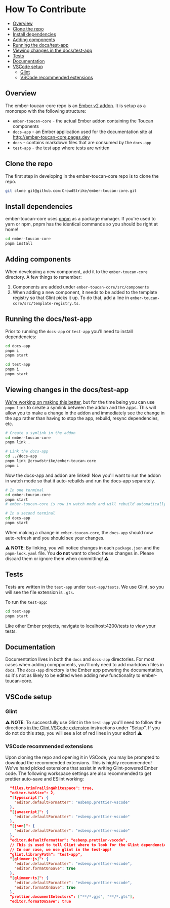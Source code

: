 # How To Contribute

- [Overview](#overview)
- [Clone the repo](#clone-the-repo)
- [Install dependencies](#install-dependencies)
- [Adding components](#adding-components)
- [Running the docs/test-app](#running-the-docstest-app)
- [Viewing changes in the docs/test-app](#viewing-changes-in-the-docstest-app)
- [Tests](#tests)
- [Documentation](#documentation)
- [VSCode setup](#vscode-setup)
  - [Glint](#glint)
  - [VSCode recommended extensions](#vscode-recommended-extensions)

## Overview

The ember-toucan-core repo is an [Ember v2 addon](https://rfcs.emberjs.com/id/0507-embroider-v2-package-format/). It is setup as a monorepo with the following structure:

- `ember-toucan-core` - the actual Ember addon containing the Toucan components
- `docs-app` - an Ember application used for the documentation site at http://ember-toucan-core.pages.dev
- `docs` - contains markdown files that are consumed by the `docs-app`
- `test-app` - the test app where tests are written

## Clone the repo

The first step in developing in the ember-toucan-core repo is to clone the repo.

```bash
git clone git@github.com:CrowdStrike/ember-toucan-core.git
```

## Install dependencies

ember-toucan-core uses [pnpm](https://pnpm.io) as a package manager. If you're used to yarn or npm, pnpm has the identical commands so you should be right at home!

```bash
cd ember-toucan-core
pnpm install
```

## Adding components

When developing a new component, add it to the `ember-toucan-core` directory. A few things to remember:

1. Components are added under `ember-toucan-core/src/components`
2. When adding a new component, it needs to be added to the template registry so that Glint picks it up. To do that, add a line in `ember-toucan-core/src/template-registry.ts`.

## Running the docs/test-app

Prior to running the `docs-app` or `test-app` you'll need to install dependencies:

```bash
cd docs-app
pnpm i
pnpm start
```

```bash
cd test-app
pnpm i
pnpm start
```

## Viewing changes in the docs/test-app

[We're working on making this better](https://github.com/CrowdStrike/ember-toucan-core/issues/40), but for the time being you can use `pnpm link` to create a symlink between the addon and the apps. This will allow you to make a change in the addon and immediately see the change in the app rather than having to stop the app, rebuild, resync dependencies, etc.

```bash
# Create a symlink in the addon
cd ember-toucan-core
pnpm link .

# Link the docs-app
cd ../docs-app
pnpm link @crowdstrike/ember-toucan-core
pnpm i
```

Now the docs-app and addon are linked! Now you'll want to run the addon in watch mode so that it auto-rebuilds and run the docs-app separately.

```bash
# In one terminal
cd ember-toucan-core
pnpm start
# ember-toucan-core is now in watch mode and will rebuild automatically

# In a second terminal
cd docs-app
pnpm start
```

When making a change in `ember-toucan-core`, the `docs-app` should now auto-refresh and you should see your changes.

⚠️ **NOTE**: By linking, you will notice changes in each `package.json` and the `pnpm-lock.yaml` file. You **do not** want to check these changes in. Please discard them or ignore them when committing! ⚠️

## Tests

Tests are written in the `test-app` under `test-app/tests`. We use Glint, so you will see the file extension is `.gts`.

To run the `test-app`:

```bash
cd test-app
pnpm start
```

Like other Ember projects, navigate to localhost:4200/tests to view your tests.

## Documentation

Documentation lives in both the `docs` and `docs-app` directories. For most cases when adding compponents, you'll only need to add markdown files in `docs`. The `docs-app` directory is the Ember app powering the documentation, so it's not as likely to be edited when adding new functionality to ember-toucan-core.

## VSCode setup

### Glint

⚠️ **NOTE**: To successfully use Glint in the `test-app` you'll need to follow the directions [in the Glint VSCode extension](https://marketplace.visualstudio.com/items?itemName=typed-ember.glint-vscode) instructions under "Setup". If you do not do this step, you will see a lot of red lines in your editor! ⚠️

### VSCode recommended extensions

Upon cloning the repo and opening it in VSCode, you may be prompted to download the recommended extensions. This is highly recommended! We've hand picked extensions that assist in writing Glint-powered Ember code. The following workspace settings are also recommended to get prettier auto-save and ESlint working:

```json
  "files.trimTrailingWhitespace": true,
  "editor.tabSize": 2,
  "[typescript]": {
    "editor.defaultFormatter": "esbenp.prettier-vscode"
  },
  "[javascript]": {
    "editor.defaultFormatter": "esbenp.prettier-vscode"
  },
  "[json]": {
    "editor.defaultFormatter": "esbenp.prettier-vscode"
  },
  "editor.defaultFormatter": "esbenp.prettier-vscode",
  // This is used to tell Glint where to look for the Glint dependencies
  // In our case, we use glint in the test-app!
  "glint.libraryPath": "test-app",
  "[glimmer-js]": {
    "editor.defaultFormatter": "esbenp.prettier-vscode",
    "editor.formatOnSave": true
  },
  "[glimmer-ts]": {
    "editor.defaultFormatter": "esbenp.prettier-vscode",
    "editor.formatOnSave": true
  },
  "prettier.documentSelectors": ["**/*.gjs", "**/*.gts"],
  "editor.formatOnSave": true
```
